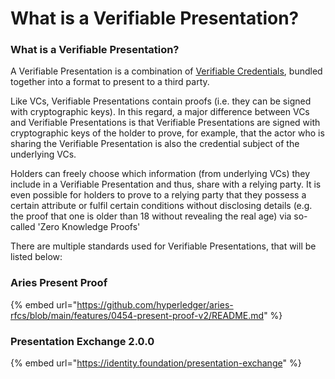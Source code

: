 # What is a Verifiable Presentation?

### What is a Verifiable Presentation?

A Verifiable Presentation is a combination of [Verifiable Credentials](./), bundled together into a format to present to a third party.

Like VCs, Verifiable Presentations contain proofs (i.e. they can be signed with cryptographic keys). In this regard, a major difference between VCs and Verifiable Presentations is that Verifiable Presentations are signed with cryptographic keys of the holder to prove, for example, that the actor who is sharing the Verifiable Presentation is also the credential subject of the underlying VCs.

Holders can freely choose which information (from underlying VCs) they include in a Verifiable Presentation and thus, share with a relying party. It is even possible for holders to prove to a relying party that they possess a certain attribute or fulfil certain conditions without disclosing details (e.g. the proof that one is older than 18 without revealing the real age) via so-called 'Zero Knowledge Proofs'

There are multiple standards used for Verifiable Presentations, that will be listed below:

### Aries Present Proof

{% embed url="https://github.com/hyperledger/aries-rfcs/blob/main/features/0454-present-proof-v2/README.md" %}

### Presentation Exchange 2.0.0 <a href="#presentation-exchange-200" id="presentation-exchange-200"></a>

{% embed url="https://identity.foundation/presentation-exchange" %}

